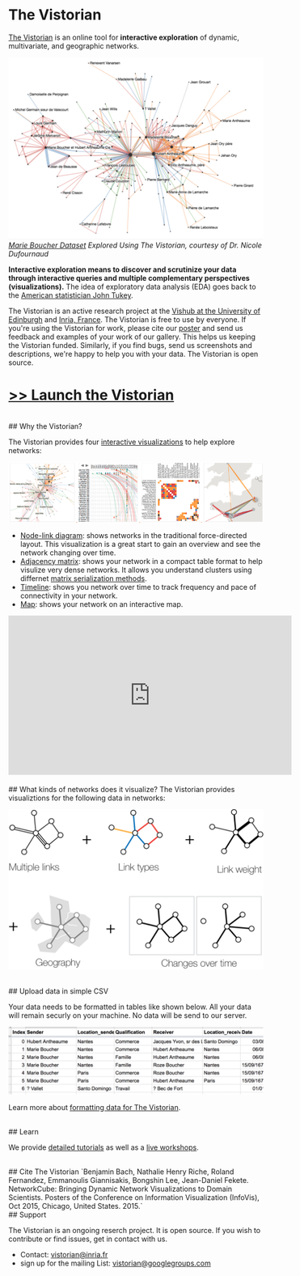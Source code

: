 <link rel="stylesheet" type="text/css" href="assets/styles/style.css">

# The Vistorian 

[The Vistorian](http://vistorian.net) is an online tool for **interactive exploration** of dynamic, multivariate, and geographic networks. 

![image](assets/Images/Marie_Boucher_2.png)
_[Marie Boucher Dataset](https://hal.archives-ouvertes.fr/hal-02508730/document) Explored Using The Vistorian, courtesy of Dr. Nicole Dufournaud_

**Interactive exploration means to discover and scrutinize your data through interactive queries and multiple complementary perspectives (visualizations).** The idea of exploratory data analysis (EDA) goes back to the [American statistician John Tukey](https://en.wikipedia.org/wiki/John_Tukey).

The Vistorian is an active research project at the [Vishub at the University of Edinburgh](http://vishub.net) and [Inria, France](http://aviz.fr/). The Vistorian is free to use by everyone. If you're using the Vistorian for work, please cite our [poster](#cite-the-vistorian) and send us feedback and examples of your work of our gallery. This helps us keeping the Vistorian funded. Similarly, if you find bugs, send us screenshots and descriptions, we're happy to help you with your data. The Vistorian is open source.

# [>> Launch the Vistorian](http://vistorian.online)

<br/>
## Why the Vistorian?

The Vistorian provides four [interactive visualizations](visualizations.html) to help explore networks: 

![The four visualizations provided by the Vistorian: a node-link diagram, timeline, adjacency matrix, and map view.](figures/vistorian-visualizations.png)

* [Node-link diagram](visualizations.html#node-link): shows networks in the traditional force-directed layout. This visualization is a great start to gain an overview and see the network changing over time. 
* [Adjacency matrix](visualizations.html#adjacency-matrix): shows your network in a compact table format to help visulize very dense networks. It allows you understand clusters using differnet [matrix serialization methods](https://hal.inria.fr/hal-01326759/document).
* [Timeline](visualizations.html#time-arcs): shows you network over time to track frequency and pace of connectivity in your network.
* [Map](visualizations.html#map): shows your network on an interactive map.

<iframe width="560" height="315" src="https://www.youtube.com/embed/0VE5X2GS3AE" title="The Vistorian" frameborder="0" allow="accelerometer; autoplay; clipboard-write; encrypted-media; gyroscope; picture-in-picture" allowfullscreen></iframe><br/>

<br/>
## What kinds of networks does it visualize?
The Vistorian provides visualiztions for the following data in networks:

![Diagram shwoing how multiple links, link types, link weights, geography, and changes over time are represented in the Vistorian.](assets/Images/multiple-links.png)


<br/>
## Upload data in simple CSV

Your data needs to be formatted in tables like shown below. All your data will remain securly on your machine. No data will be send to our server. 
<br/>

![Screenshot showing a table of data, with columns labelled "Index", "Sender", "Location_sender", "Qualification", "Receiver", "Location_receiver" and "Date"](assets/Images/loadData_1.png)

Learn more about [formatting data for The Vistorian](formattingdata).

<br/>
## Learn

We provide [detailed tutorials](gettingstarted.html) as well as a [live workshops](tutorials.html).

<br/>
## Cite The Vistorian
`Benjamin Bach, Nathalie Henry Riche, Roland Fernandez, Emmanoulis Giannisakis, Bongshin Lee, Jean-Daniel Fekete. NetworkCube: Bringing Dynamic Network Visualizations to Domain Scientists. Posters of the Conference on Information Visualization (InfoVis), Oct 2015, Chicago, United States. 2015.`

<br/>
## Support

The Vistorian is an ongoing reserch project. It is open source. If you wish to contribute or find issues, get in contact with us.

* Contact: [vistorian@inria.fr](mailto:vistorian@inria.fr)
* sign up for the mailing List: [vistorian@googlegroups.com](https://groups.google.com/forum/#!forum/vistorian/join)
